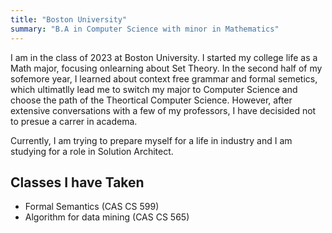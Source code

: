 ```yaml
---
title: "Boston University"
summary: "B.A in Computer Science with minor in Mathematics"
---
```


I am in the class of 2023 at Boston University. I started my college life as a Math major, focusing onlearning about Set Theory. In the second half of my sofemore year, I learned about context free grammar and formal semetics, which ultimatlly lead me to switch my major to Computer Science and choose the path of the Theortical Computer Science. However, after extensive conversations with a few of my professors, I have decisided not to presue a carrer in academa. 

Currently, I am trying to prepare myself for a life in industry and I am studying for a role in Solution Architect.

## Classes I have Taken

- Formal Semantics (CAS CS 599)
- Algorithm for data mining (CAS CS 565)
